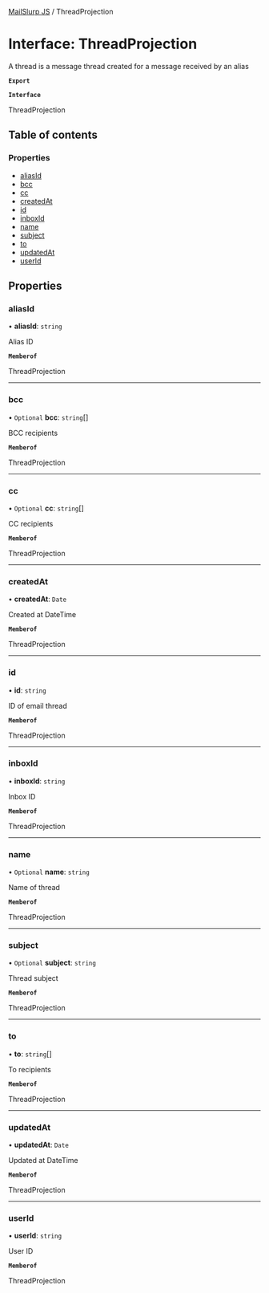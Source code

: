 [MailSlurp JS](../README.md) / ThreadProjection

# Interface: ThreadProjection

A thread is a message thread created for a message received by an alias

**`Export`**

**`Interface`**

ThreadProjection

## Table of contents

### Properties

- [aliasId](ThreadProjection.md#aliasid)
- [bcc](ThreadProjection.md#bcc)
- [cc](ThreadProjection.md#cc)
- [createdAt](ThreadProjection.md#createdat)
- [id](ThreadProjection.md#id)
- [inboxId](ThreadProjection.md#inboxid)
- [name](ThreadProjection.md#name)
- [subject](ThreadProjection.md#subject)
- [to](ThreadProjection.md#to)
- [updatedAt](ThreadProjection.md#updatedat)
- [userId](ThreadProjection.md#userid)

## Properties

### aliasId

• **aliasId**: `string`

Alias ID

**`Memberof`**

ThreadProjection

___

### bcc

• `Optional` **bcc**: `string`[]

BCC recipients

**`Memberof`**

ThreadProjection

___

### cc

• `Optional` **cc**: `string`[]

CC recipients

**`Memberof`**

ThreadProjection

___

### createdAt

• **createdAt**: `Date`

Created at DateTime

**`Memberof`**

ThreadProjection

___

### id

• **id**: `string`

ID of email thread

**`Memberof`**

ThreadProjection

___

### inboxId

• **inboxId**: `string`

Inbox ID

**`Memberof`**

ThreadProjection

___

### name

• `Optional` **name**: `string`

Name of thread

**`Memberof`**

ThreadProjection

___

### subject

• `Optional` **subject**: `string`

Thread subject

**`Memberof`**

ThreadProjection

___

### to

• **to**: `string`[]

To recipients

**`Memberof`**

ThreadProjection

___

### updatedAt

• **updatedAt**: `Date`

Updated at DateTime

**`Memberof`**

ThreadProjection

___

### userId

• **userId**: `string`

User ID

**`Memberof`**

ThreadProjection

